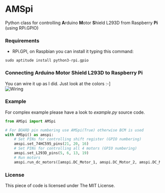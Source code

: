 # AMSpi
Python class for controlling **A**rduino **M**otor **S**hield L293D from Raspberry **Pi** (using RPi.GPIO)

### Requirements
- RPi.GPI, on Raspbian you can install it typing this command:
```
sudo aptitude install python3-rpi.gpio
```  

### Connecting Arduino Motor Shield L293D to Raspberry Pi
You can wire it up as I did. Just look at the colors :-]  
![Wiring](http://janlipovsky.cz/wiring.jpg "Wiring Motor Shield with Raspberry Pi")

### Example
 For complex example please have a look to *example.py* source code.   
```python
from AMSpi import AMSpi

# For BOARD pin numbering use AMSpi(True) otherwise BCM is used
with AMSpi() as amspi:
    # Set PINs for controlling shift register (GPIO numbering)
    amspi.set_74HC595_pins(21, 20, 16)
    # Set PINs for controlling all 4 motors (GPIO numbering)
    amspi.set_L293D_pins(5, 6, 13, 19)
    # Run motors
    amspi.run_dc_motors([amspi.DC_Motor_1, amspi.DC_Motor_2, amspi.DC_Motor_3, amspi.DC_Motor_4])
```

### License
This piece of code is licensed under The MIT License.
